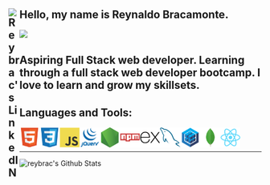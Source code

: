## Hello, my name is Reynaldo Bracamonte. <a href="https://www.linkedin.com/in/rey-bracamonte-0595591/"><img align="left" alt="Reybrac's LinkedIN" width="22px" src="https://raw.githubusercontent.com/peterthehan/peterthehan/master/assets/linkedin.svg" /> </a> 

![](https://visitor-badge.glitch.me/badge?page_id=reybrac.reybrac)
<br />

## Aspiring Full Stack web developer. Learning through a full stack web developer bootcamp. I love to learn and grow my skillsets.
 

## Languages and Tools:

<img align="left" alt="html" width="40px" src="https://github.com/devicons/devicon/blob/master/icons/html5/html5-original.svg"/>

<img align="left" alt="css" width="40px" src="https://github.com/devicons/devicon/blob/master/icons/css3/css3-original.svg"/>

<img align="left" alt="javascript" width="40px" src="https://github.com/devicons/devicon/blob/master/icons/javascript/javascript-original.svg"/>

<img align="left" alt="jquery" width="40px" src="https://github.com/devicons/devicon/blob/master/icons/jquery/jquery-plain-wordmark.svg"/>

<img align="left" alt="nodejs" width="40px" src="https://github.com/devicons/devicon/blob/master/icons/nodejs/nodejs-original.svg"/>

<img align="left" alt="npm" width="40px" src="https://github.com/devicons/devicon/blob/master/icons/npm/npm-original-wordmark.svg"/>

<img align="left" alt="express" width="40px" src="https://github.com/devicons/devicon/blob/master/icons/express/express-original.svg"/>

<img align="left" alt="mysql" width="40px" src="https://github.com/devicons/devicon/blob/master/icons/mysql/mysql-original.svg"/>

<img align="left" alt="sequelize" width="40px" src="https://github.com/devicons/devicon/blob/master/icons/sequelize/sequelize-original.svg"/>

<img align="left" alt="mongodb" width="40px" src="https://github.com/devicons/devicon/blob/master/icons/mongodb/mongodb-original.svg"/>

<img align="left" alt="react" width="40px" src="https://github.com/devicons/devicon/blob/master/icons/react/react-original.svg"/>

<br />
<br />

---

<img align="left" alt="reybrac's Github Stats" src="https://github-readme-stats.vercel.app/api?username=reybrac&show_icons=true&hide_border=true&theme=gotham" />
<br />
<!-- [![Top Langs](https://github-readme-stats.vercel.app/api/top-langs/?username=reybrac&show_icons=true&hide_border=true)](https://github.com/reybrac) -->

[website]: https://reybrac.github.io/


